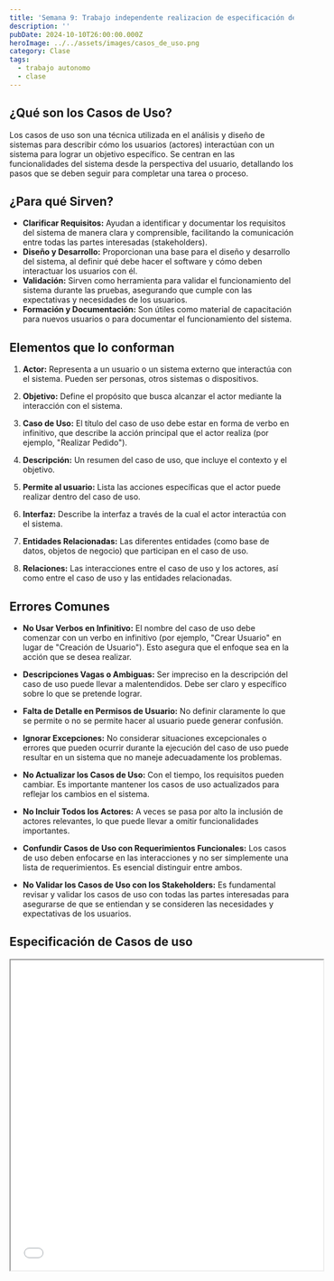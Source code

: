 ```yaml
---
title: 'Semana 9: Trabajo independente realizacion de especificación de casos de uso'
description: ''
pubDate: 2024-10-10T26:00:00.000Z
heroImage: ../../assets/images/casos_de_uso.png
category: Clase
tags:
  - trabajo autonomo
  - clase
---
```


## ¿Qué son los Casos de Uso?

Los casos de uso son una técnica utilizada en el análisis y diseño de sistemas para describir cómo los usuarios (actores) interactúan con un sistema para lograr un objetivo específico. Se centran en las funcionalidades del sistema desde la perspectiva del usuario, detallando los pasos que se deben seguir para completar una tarea o proceso.

## ¿Para qué Sirven?

- **Clarificar Requisitos:** Ayudan a identificar y documentar los requisitos del sistema de manera clara y comprensible, facilitando la comunicación entre todas las partes interesadas (stakeholders).
- **Diseño y Desarrollo:** Proporcionan una base para el diseño y desarrollo del sistema, al definir qué debe hacer el software y cómo deben interactuar los usuarios con él.
- **Validación:** Sirven como herramienta para validar el funcionamiento del sistema durante las pruebas, asegurando que cumple con las expectativas y necesidades de los usuarios.
- **Formación y Documentación:** Son útiles como material de capacitación para nuevos usuarios o para documentar el funcionamiento del sistema.

## Elementos que lo conforman

1. **Actor:** Representa a un usuario o un sistema externo que interactúa con el sistema. Pueden ser personas, otros sistemas o dispositivos.

2. **Objetivo:** Define el propósito que busca alcanzar el actor mediante la interacción con el sistema.

3. **Caso de Uso:** El título del caso de uso debe estar en forma de verbo en infinitivo, que describe la acción principal que el actor realiza (por ejemplo, "Realizar Pedido").

4. **Descripción:** Un resumen del caso de uso, que incluye el contexto y el objetivo.

5. **Permite al usuario:** Lista las acciones específicas que el actor puede realizar dentro del caso de uso.

6. **Interfaz:** Describe la interfaz a través de la cual el actor interactúa con el sistema.

7. **Entidades Relacionadas:** Las diferentes entidades (como base de datos, objetos de negocio) que participan en el caso de uso.

8. **Relaciones:** Las interacciones entre el caso de uso y los actores, así como entre el caso de uso y las entidades relacionadas.

## Errores Comunes

- **No Usar Verbos en Infinitivo:** El nombre del caso de uso debe comenzar con un verbo en infinitivo (por ejemplo, "Crear Usuario" en lugar de "Creación de Usuario"). Esto asegura que el enfoque sea en la acción que se desea realizar.

- **Descripciones Vagas o Ambiguas:** Ser impreciso en la descripción del caso de uso puede llevar a malentendidos. Debe ser claro y específico sobre lo que se pretende lograr.

- **Falta de Detalle en Permisos de Usuario:** No definir claramente lo que se permite o no se permite hacer al usuario puede generar confusión.

- **Ignorar Excepciones:** No considerar situaciones excepcionales o errores que pueden ocurrir durante la ejecución del caso de uso puede resultar en un sistema que no maneje adecuadamente los problemas.

- **No Actualizar los Casos de Uso:** Con el tiempo, los requisitos pueden cambiar. Es importante mantener los casos de uso actualizados para reflejar los cambios en el sistema.

- **No Incluir Todos los Actores:** A veces se pasa por alto la inclusión de actores relevantes, lo que puede llevar a omitir funcionalidades importantes.

- **Confundir Casos de Uso con Requerimientos Funcionales:** Los casos de uso deben enfocarse en las interacciones y no ser simplemente una lista de requerimientos. Es esencial distinguir entre ambos.

- **No Validar los Casos de Uso con los Stakeholders:** Es fundamental revisar y validar los casos de uso con todas las partes interesadas para asegurarse de que se entiendan y se consideren las necesidades y expectativas de los usuarios.

## Especificación de Casos de uso

<iframe src="/docs/Especificacion de casos de uso.pdf" width="110%" height="550px" loading="lazy"></iframe>
